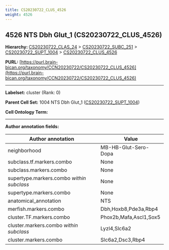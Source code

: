 ```yaml
---
title: CS20230722_CLUS_4526
weight: 4526
---
```

## 4526 NTS Dbh Glut_1 (CS20230722_CLUS_4526)
<b>Hierarchy: </b>
[CS20230722_CLAS_24](../CS20230722_CLAS_24) >
[CS20230722_SUBC_251](../CS20230722_SUBC_251) >
[CS20230722_SUPT_1004](../CS20230722_SUPT_1004) >
[CS20230722_CLUS_4526](../CS20230722_CLUS_4526)

**PURL:** [https://purl.brain-bican.org/taxonomy/CCN20230722/CS20230722_CLUS_4526](https://purl.brain-bican.org/taxonomy/CCN20230722/CS20230722_CLUS_4526)

---


**Labelset:** cluster (Rank: 0)

**Parent Cell Set:** 1004 NTS Dbh Glut_1 ([CS20230722_SUPT_1004](../CS20230722_SUPT_1004))



**Cell Ontology Term:** 

[MARKER GENES.]: #


---

[TRANSFERRED ANNOTATIONS.]: #


[AUTHOR ANNOTATION FIELDS.]: #


**Author annotation fields:**

| Author annotation | Value |
|-------------------|-------|
|neighborhood|MB-HB-Glut-Sero-Dopa|
|subclass.tf.markers.combo|None|
|subclass.markers.combo|None|
|supertype.markers.combo _within subclass_|None|
|supertype.markers.combo|None|
|anatomical_annotation|NTS|
|merfish.markers.combo|Dbh,Hoxb8,Pde3a,Rbp4|
|cluster.TF.markers.combo|Phox2b,Mafa,Ascl1,Sox5|
|cluster.markers.combo _within subclass_|Lyzl4,Slc6a2|
|cluster.markers.combo|Slc6a2,Dsc3,Rbp4|
